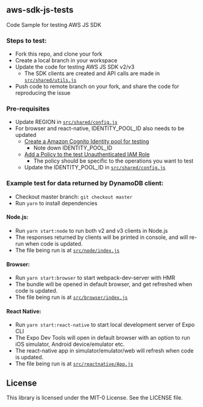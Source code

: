 ## aws-sdk-js-tests

Code Sample for testing AWS JS SDK

### Steps to test:

- Fork this repo, and clone your fork
- Create a local branch in your workspace
- Update the code for testing AWS JS SDK v2/v3
  - The SDK clients are created and API calls are made in [`src/shared/utils.js`](./src/shared/utils.js)
- Push code to remote branch on your fork, and share the code for reproducing the issue

### Pre-requisites

- Update REGION in [`src/shared/config.js`](./src/shared/config.js)
- For browser and react-native, IDENTITY_POOL_ID also needs to be updated
  - [Create a Amazon Cognito Identity pool for testing](https://docs.aws.amazon.com/sdk-for-javascript/v2/developer-guide/getting-started-browser.html#getting-started-browser-create-identity-pool)
    - Note down IDENTITY_POOL_ID
  - [Add a Policy to the test Unauthenticated IAM Role](https://docs.aws.amazon.com/sdk-for-javascript/v2/developer-guide/getting-started-browser.html#getting-started-browser-iam-role)
    - The policy should be specific to the operations you want to test
  - Update the IDENTITY_POOL_ID in [`src/shared/config.js`](./src/shared/config.js)

### Example test for data returned by DynamoDB client:

- Checkout master branch: `git checkout master`
- Run `yarn` to install dependencies

#### Node.js:

- Run `yarn start:node` to run both v2 and v3 clients in Node.js
- The responses returned by clients will be printed in console, and will re-run when code is updated.
- The file being run is at [`src/node/index.js`](./src/node/index.js)

#### Browser:

- Run `yarn start:browser` to start webpack-dev-server with HMR
- The bundle will be opened in default browser, and get refreshed when code is updated.
- The file being run is at [`src/browser/index.js`](./src/browser/index.js)

#### React Native:

- Run `yarn start:react-native` to start local development server of Expo CLI
- The Expo Dev Tools will open in default browser with an option to run iOS simulator, Android device/emulator etc.
- The react-native app in simulator/emulator/web will refresh when code is updated.
- The file being run is at [`src/reactnative/App.js`](./src/reactnative/App.js)

## License

This library is licensed under the MIT-0 License. See the LICENSE file.
